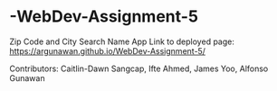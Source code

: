 # -WebDev-Assignment-5

Zip Code and City Search Name App
Link to deployed page: https://argunawan.github.io/WebDev-Assignment-5/

Contributors:
Caitlin-Dawn Sangcap, Ifte Ahmed, James Yoo, Alfonso Gunawan
